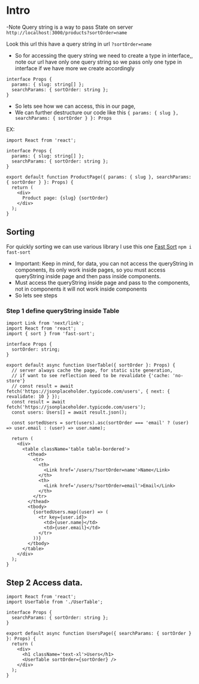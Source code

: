 # Intro

-Note Query string is a way to pass State on server
`http://localhost:3000/products?sortOrder=name`

Look this url this have a query string in url `?sortOrder=name`

- So for accessing the query string we need to create a type in interface,, note our url have only one query string so we pass only one type in interface if we have more we create accordingly

```tsx
interface Props {
  params: { slug: string[] };
  searchParams: { sortOrder: string };
}
```

- So lets see how we can access, this in our page,
- We can further destructure our code like this
  `{ params: { slug }, searchParams: { sortOrder } }: Props`

EX:

```tsx
import React from 'react';

interface Props {
  params: { slug: string[] };
  searchParams: { sortOrder: string };
}

export default function ProductPage({ params: { slug }, searchParams: { sortOrder } }: Props) {
  return (
    <div>
      Product page: {slug} {sortOrder}
    </div>
  );
}
```

## Sorting

For quickly sorting we can use various library I use this one
[Fast Sort](https://www.npmjs.com/package/fast-sort)
`npm i fast-sort`

- Important: Keep in mind, for data, you can not access the queryString in components, its only work inside pages, so you must access queryString inside page and then pass inside components.
- Must access the queryString inside page and pass to the components, not in components it will not work inside components
- So lets see steps

### Step 1 define queryString inside Table

```tsx
import Link from 'next/link';
import React from 'react';
import { sort } from 'fast-sort';

interface Props {
  sortOrder: string;
}

export default async function UserTable({ sortOrder }: Props) {
  // server always cache the page, for static site generation,
  // if want to see reflection need to be revalidate {'cache: 'no-store'}
  // const result = await fetch('https://jsonplaceholder.typicode.com/users', { next: { revalidate: 10 } });
  const result = await fetch('https://jsonplaceholder.typicode.com/users');
  const users: Users[] = await result.json();

  const sortedUsers = sort(users).asc(sortOrder === 'email' ? (user) => user.email : (user) => user.name);

  return (
    <div>
      <table className='table table-bordered'>
        <thead>
          <tr>
            <th>
              <Link href='/users/?sortOrder=name'>Name</Link>
            </th>
            <th>
              <Link href='/users/?sortOrder=email'>Email</Link>
            </th>
          </tr>
        </thead>
        <tbody>
          {sortedUsers.map((user) => (
            <tr key={user.id}>
              <td>{user.name}</td>
              <td>{user.email}</td>
            </tr>
          ))}
        </tbody>
      </table>
    </div>
  );
}
```

## Step 2 Access data.

```tsx
import React from 'react';
import UserTable from './UserTable';

interface Props {
  searchParams: { sortOrder: string };
}

export default async function UsersPage({ searchParams: { sortOrder } }: Props) {
  return (
    <div>
      <h1 className='text-xl'>Users</h1>
      <UserTable sortOrder={sortOrder} />
    </div>
  );
}
```

